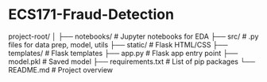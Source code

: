 # ECS171-Fraud-Detection

project-root/
│
├── notebooks/            # Jupyter notebooks for EDA
├── src/                  # .py files for data prep, model, utils
├── static/               # Flask HTML/CSS
├── templates/            # Flask templates
├── app.py                # Flask app entry point
├── model.pkl             # Saved model
├── requirements.txt      # List of pip packages
└── README.md             # Project overview
